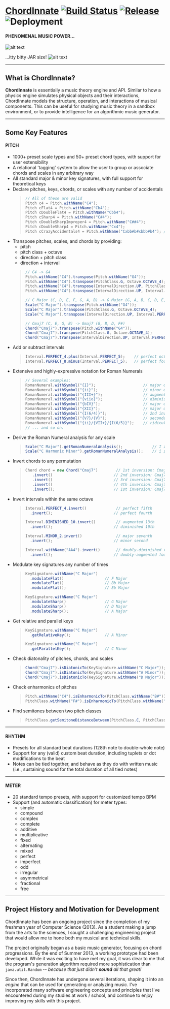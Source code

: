 # [ChordInnate](https://chordinnate.herokuapp.com) [![Build Status](https://travis-ci.org/jdchampion/ChordInnate.svg?branch=master)](https://travis-ci.org/jdchampion/ChordInnate) [![Release](https://jitpack.io/v/jdchampion/ChordInnate.svg)](https://jitpack.io/#jdchampion/ChordInnate) ![Deployment](http://heroku-badge.herokuapp.com/?app=chordinnate&style=flat&svg=1)


#### PHENOMENAL MUSIC POWER...
![alt text][1]

[1]: https://vignette.wikia.nocookie.net/disney-fan-fiction/images/1/18/Aladdin-disneyscreencaps.com-5096.jpg/revision/latest?cb=20130806160611 "PHENOMENAL MUSIC POWER"

...itty bitty JAR size!
![alt text][2]

[2]: https://memegenerator.net/img/images/12041137/genie-itty-bitty-living-space.jpg "itty bitty JAR size"

---
## What is ChordInnate?
**ChordInnate** is essentially a music theory engine and API. Similar to how a physics engine simulates physical objects and their interactions, ChordInnate models the structure, operation, and interactions of musical components. This can be useful for studying music theory in a sandbox environment, or to provide intelligence for an algorithmic music generator.

---
## Some Key Features
#### PITCH
  - 1000+ preset scale types and 50+ preset chord types, with support for user extensibility
  - A relational 'tagging' system to allow the user to group or associate chords and scales in any arbitrary way
  - All standard major & minor key signatures, with full support for theoretical keys
  - Declare pitches, keys, chords, or scales with any number of accidentals
    >```java
    >// All of these are valid
    >Pitch c4 = Pitch.withName("C4");
    >Pitch cFlat4 = Pitch.withName("Cb4");
    >Pitch cDoubleFlat4 = Pitch.withName("Cbb4");
    >Pitch cSharp4 = Pitch.withName("C#4");
    >Pitch cDoubleSharpImproper4 = Pitch.withName("C##4");
    >Pitch cDoubleSharp4 = Pitch.withName("Cx4");
    >Pitch cCrazyAccidentals4 = Pitch.withName("Cxbb#b#xbbb#b4"); //...seriously.
    >```
  - Transpose pitches, scales, and chords by providing:
    - pitch
    - pitch class + octave
    - direction + pitch class
    - direction + interval
    >```java
    >// C4 -> G4
    >Pitch.withName("C4").transpose(Pitch.withName("G4"));
    >Pitch.withName("C4").transpose(PitchClass.G, Octave.OCTAVE_4);
    >Pitch.withName("C4").transpose(IntervalDirection.UP, PitchClass.G);
    >Pitch.withName("C4").transpose(IntervalDirection.UP, Interval.PERFECT_5);
    >
    >// C Major (C, D, E, F, G, A, B) -> G Major (G, A, B, C, D, E, F#)
    >Scale("C Major").transpose(Pitch.withName("G4"));
    >Scale("C Major").transpose(PitchClass.G, Octave.OCTAVE_4);
    >Scale("C Major").transpose(IntervalDirection.UP, Interval.PERFECT_5);
    >
    >// Cmaj7 (C, E, G, B) -> Gmaj7 (G, B, D, F#)
    >Chord("Cmaj7").transpose(Pitch.withName("G4"));
    >Chord("Cmaj7").transpose(PitchClass.G, Octave.OCTAVE_4);
    >Chord("Cmaj7").transpose(IntervalDirection.UP, Interval.PERFECT_5);
    >```
  - Add or subtract intervals
    >```java
    >Interval.PERFECT_4.plus(Interval.PERFECT_5);    // perfect octave
    >Interval.PERFECT_8.minus(Interval.PERFECT_5);   // perfect fourth
    >```
  - Extensive and highly-expressive notation for Roman Numerals
    >```java
    >// Several examples:
    >RomanNumeral.withSymbol("{I}");                     // major degree 1
    >RomanNumeral.withSymbol("{ii}");                    // minor degree 2
    >RomanNumeral.withSymbol("{III+}");                  // augmented degree 3
    >RomanNumeral.withSymbol("{viio}");                  // diminished degree 7
    >RomanNumeral.withSymbol("{bIV}");                   // major of flat 4 degree
    >RomanNumeral.withSymbol("{XII}");                   // major degree 12
    >RomanNumeral.withSymbol("{I(6/4)}");                // 2nd inversion of major degree 1
    >RomanNumeral.withSymbol("{V7}/{V}");                // secondary dominant
    >RomanNumeral.withSymbol("{ii}/{VII+}/{I(6/5)}");    // ridiculous auxiliaries
    >// ... and so on.
    >```
  - Derive the Roman Numeral analysis for any scale
    >```java
    >Scale("C Major").getRomanNumeralAnalysis();             // I ii iii IV V vi vii˚
    >Scale("C Harmonic Minor").getRomanNumeralAnalysis();    // i ii˚ III+ iv V VI vii˚
    >```
  - Invert chords to any permutation
    >```java
    >Chord chord = new Chord("Cmaj7")        // 1st inversion: Cmaj7 (C, E, G, B)
    >    .invert()                           // 2nd inversion: Cmaj7/E (E, G, B, C)
    >    .invert()                           // 3rd inversion: Cmaj7/G (G, B, C, E)
    >    .invert()                           // 4th inversion: Cmaj7/B (B, C, E, G)
    >    .invert();                          // 1st inversion: Cmaj7 (C, E, G, B)
    >```
  - Invert intervals within the same octave
    >```java
    >Interval.PERFECT_4.invert()             // perfect fifth
    >   .invert();                           // perfect fourth
    >
    >Interval.DIMINISHED_10.invert()         // augmented 13th
    >   .invert();                           // diminished 10th
    >
    >Interval.MINOR_2.invert()               // major seventh
    >   .invert();                           // minor second
    >
    >Interval.withName("AA4").invert()       // doubly-diminished fifth
    >   .invert();                           // doubly-augmented fourth
    >```
  - Modulate key signatures any number of times
    >```java
    >KeySignature.withName("C Major")
    >   .modulateFlat()                  // F Major
    >   .modulateFlat()                  // Bb Major
    >   .modulateFlat();                 // Eb Major
    >
    >KeySignature.withName("C Major")
    >   .modulateSharp()                 // G Major
    >   .modulateSharp()                 // D Major
    >   .modulateSharp();                // A Major
    >```
  - Get relative and parallel keys
    >```java
    >KeySignature.withName("C Major")
    >   .getRelativeKey();               // A Minor
    >
    >KeySignature.withName("C Major")
    >   .getParallelKey();               // C Minor
    >```
  - Check diatonality of pitches, chords, and scales
    >```java
    >Chord("Cmaj7").isDiatonicTo(KeySignature.withName("C Major")); // true
    >Chord("Cmaj7").isDiatonicTo(KeySignature.withName("A Minor")); // true
    >Chord("Cmaj7").isDiatonicTo(KeySignature.withName("D Major")); // false
    >```
  - Check enharmonics of pitches
    >```java
    >Pitch.withName("C4").isEnharmonicTo(PitchClass.withName("B#"));         // true
    >PitchClass.withName("F#").isEnharmonicTo(PitchClass.withName("Gb"));    // true
    >```
  - Find semitones between two pitch classes
    >```java
    >PitchClass.getSemitoneDistanceBetween(PitchClass.C, PitchClass.D);      // 2
    >```

---

#### RHYTHM
  - Presets for all standard beat durations (128th note to double-whole note)
  - Support for any (valid) custom beat duration, including tuplets or dot modifications to the beat
  - Notes can be tied together, and behave as they do with written music (i.e., sustaining sound for the total duration of all tied notes)

---

#### METER
  - 20 standard tempo presets, with support for customized tempo BPM
  - Support (and automatic classification) for meter types:
      - simple
      - compound
      - complex
      - complete
      - additive
      - multiplicative
      - fixed
      - alternating
      - mixed
      - perfect
      - imperfect
      - odd
      - irregular
      - asymmetrical
      - fractional
      - free

---
## Project History and Motivation for Development
ChordInnate has been an ongoing project since the completion of my freshman year of Computer Science (2013). As a student making a jump from the arts to the sciences, I sought a challenging engineering project that would allow me to hone both my musical and technical skills.

The project originally began as a basic music generator, focusing on chord progressions. By the end of Summer 2013, a working prototype had been developed. While it was exciting to have met my goal, it was clear to me that the program's generation algorithm required more sophistication than `java.util.Random` -- *because that just didn't __sound__ all that great!* 

Since then, ChordInnate has undergone several iterations, shaping it into an *engine* that can be used for generating or analyzing music. I've incorporated many software engineering concepts and principles that I've encountered during my studies at work / school, and continue to enjoy improving my skills with this project.
